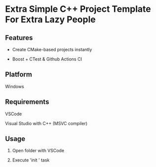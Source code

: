 # Extra Simple C++ Project Template For Extra Lazy People

## Features

- Create CMake-based projects instantly

- Boost + CTest & Github Actions CI

## Platform

Windows

## Requirements

VSCode

Visual Studio with C++ (MSVC compiler)

## Usage

1. Open folder with VSCode

2. Execute 'init ' task
